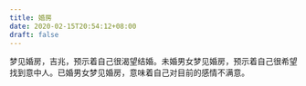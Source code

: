 ```yaml
---
title: 婚房
date: 2020-02-15T20:54:12+08:00
draft: false
---
```


梦见婚房，吉兆，预示着自己很渴望结婚。未婚男女梦见婚房，预示着自己很希望找到意中人。已婚男女梦见婚房，意味着自己对目前的感情不满意。